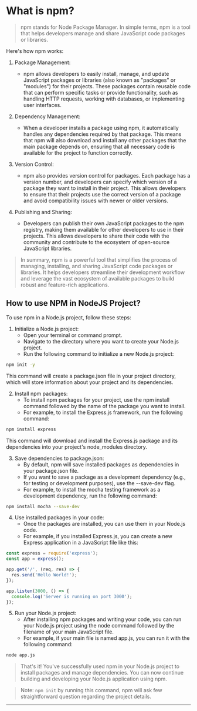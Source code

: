 # What is npm?

> npm stands for Node Package Manager. In simple terms, npm is a tool that helps developers manage and share JavaScript code packages or libraries.

Here's how npm works:

1. Package Management:
    * npm allows developers to easily install, manage, and update JavaScript packages or libraries (also known as "packages" or "modules") for their projects. These packages contain reusable code that can perform specific tasks or provide functionality, such as handling HTTP requests, working with databases, or implementing user interfaces.

2. Dependency Management:
    * When a developer installs a package using npm, it automatically handles any dependencies required by that package. This means that npm will also download and install any other packages that the main package depends on, ensuring that all necessary code is available for the project to function correctly.

3. Version Control:
    * npm also provides version control for packages. Each package has a version number, and developers can specify which version of a package they want to install in their project. This allows developers to ensure that their projects use the correct version of a package and avoid compatibility issues with newer or older versions.

4. Publishing and Sharing:
    * Developers can publish their own JavaScript packages to the npm registry, making them available for other developers to use in their projects. This allows developers to share their code with the community and contribute to the ecosystem of open-source JavaScript libraries.

> In summary, npm is a powerful tool that simplifies the process of managing, installing, and sharing JavaScript code packages or libraries. It helps developers streamline their development workflow and leverage the vast ecosystem of available packages to build robust and feature-rich applications.

## How to use NPM in NodeJS Project?

To use npm in a Node.js project, follow these steps:

1. Initialize a Node.js project:
    * Open your terminal or command prompt.
    * Navigate to the directory where you want to create your Node.js project.
    * Run the following command to initialize a new Node.js project:

```bash
npm init -y
```

This command will create a package.json file in your project directory, which will store information about your project and its dependencies.

2. Install npm packages:
    * To install npm packages for your project, use the npm install command followed by the name of the package you want to install.
    * For example, to install the Express.js framework, run the following command:

```bash
npm install express
```

This command will download and install the Express.js package and its dependencies into your project's node_modules directory.

3. Save dependencies to package.json:
    * By default, npm will save installed packages as dependencies in your package.json file.
    * If you want to save a package as a development dependency (e.g., for testing or development purposes), use the --save-dev flag.
    * For example, to install the mocha testing framework as a development dependency, run the following command:

```bash
npm install mocha --save-dev
```

4. Use installed packages in your code:
    * Once the packages are installed, you can use them in your Node.js code.
    * For example, if you installed Express.js, you can create a new Express application in a JavaScript file like this:
```js
const express = require('express');
const app = express();

app.get('/', (req, res) => {
  res.send('Hello World!');
});

app.listen(3000, () => {
  console.log('Server is running on port 3000');
});
```

5. Run your Node.js project:
    * After installing npm packages and writing your code, you can run your Node.js project using the node command followed by the filename of your main JavaScript file.
    * For example, if your main file is named app.js, you can run it with the following command:

```bash
node app.js
```

> That's it! You've successfully used npm in your Node.js project to install packages and manage dependencies. You can now continue building and developing your Node.js application using npm.


> Note: `npm init` by running this command, npm will ask few straightforward question regarding the project details.

---









